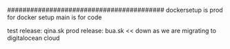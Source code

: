 #########################################
dockersetup is prod for docker setup
main  is for code 

test release: qina.sk 
prod release: bua.sk   << down as we are migrating to digitalocean cloud 

